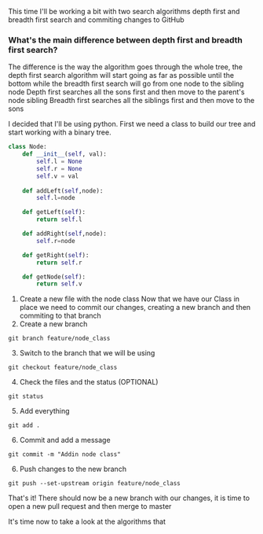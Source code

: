 This time I'll be working a bit with two search algorithms depth first and breadth first search and commiting changes to GitHub

### What's the main difference between depth first and breadth first search?

The difference is the way the algorithm goes through the whole tree, the depth first search algorithm will start going as far as possible until the bottom while the breadth first search will go from one node to the sibling node
Depth first searches all the sons first and then move to the parent's node sibling
Breadth first searches all the siblings first and then move to the sons

I decided that I'll be using python. First we need a class to build our tree and start working with a binary tree.
```python
class Node:
    def __init__(self, val):
        self.l = None
        self.r = None
        self.v = val
    
    def addLeft(self,node):
        self.l=node

    def getLeft(self):
        return self.l

    def addRight(self,node):
        self.r=node

    def getRight(self):
        return self.r

    def getNode(self):
        return self.v
```
1. Create a new file with the node class
Now that we have our Class in place we need to commit our changes, creating a new branch and then commiting to that branch
2. Create a new branch
```
git branch feature/node_class
```
3. Switch to the branch that we will be using
```
git checkout feature/node_class
```
4. Check the files and the status (OPTIONAL)
```
git status
```
5. Add everything
```
git add .
```
6. Commit and add a message
```
git commit -m "Addin node class"
```
6. Push changes to the new branch
```
git push --set-upstream origin feature/node_class
```

That's it! There should now be a new branch with our changes, it is time to open a new pull request and then merge to master 

It's time now to take a look at the algorithms that 
